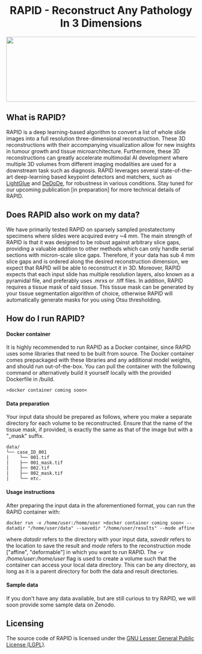 <h1 align="center">RAPID - Reconstruct Any Pathology In 3 Dimensions</h2>
<p align="center">
</p>

<p align="center">
  <img width="900" height="173" src="./img/flowchart.png">
</p>
    
## What is RAPID?
RAPID is a deep learning-based algorithm to convert a list of whole slide images into a full resolution three-dimensional reconstruction. These 3D reconstructions with their accompanying visualization allow for new insights in tumour growth and tissue microarchitecture. Furthermore, these 3D reconstructions can greatly accelerate multimodal AI development where multiple 3D volumes from different imaging modalities are used for a downstream task such as diagnosis. RAPID leverages several state-of-the-art deep-learning based keypoint detectors and matchers, such as [LightGlue](https://github.com/cvg/LightGlue) and [DeDoDe](https://github.com/Parskatt/DeDoDe), for robustness in various conditions. Stay tuned for our upcoming publication [in preparation] for more technical details of RAPID.

## Does RAPID also work on my data?
We have primarily tested RAPID on sparsely sampled prostatectomy specimens where slides were acquired every ~4 mm. The main strength of RAPID is that it was designed to be robust against arbitrary slice gaps, providing a valuable addition to other methods which can only handle serial sections with micron-scale slice gaps. Therefore, if your data has sub 4 mm slice gaps and is ordered along the desired reconstruction dimension, we expect that RAPID will be able to reconstruct it in 3D. Moreover, RAPID expects that each input slide has multiple resolution layers, also known as a pyramidal file, and preferably uses .mrxs or .tiff files. In addition, RAPID requires a tissue mask of said tissue. This tissue mask can be generated by your tissue segmentation algorithm of choice, otherwise RAPID will automatically generate masks for you using Otsu thresholding.

## How do I run RAPID?
#### Docker container 
It is highly recommended to run RAPID as a Docker container, since RAPID uses some libraries that need to be built from source. The Docker container comes prepackaged with these libraries and any additional model weights, and should run out-of-the-box. You can pull the container with the following command or alternatively build it yourself locally with the provided Dockerfile in /build.

	>docker container coming soon<

#### Data preparation
Your input data should be prepared as follows, where you make a separate directory for each volume to be reconstructed. Ensure that the name of the tissue mask, if provided, is exactly the same as that of the image but with a "_mask" suffix. 
	
	data/ 
	└── case_ID_001
	|    └── 001.tif
	|    ├── 001_mask.tif
	|    ├── 002.tif
	|    ├── 002_mask.tif
	|    └── etc.


#### Usage instructions
            
After preparing the input data in the aforementioned format, you can run the RAPID container with:

    docker run -v /home/user:/home/user >docker container coming soon< --datadir "/home/user/data" --savedir "/home/user/results" --mode affine
where *datadir* refers to the directory with your input data, *savedir* refers to the location to save the result and *mode* refers to the reconstruction mode ["affine", "deformable"] in which you want to run RAPID. The  *-v /home/user:/home/user* flag is used to create a volume such that the container can access your local data directory. This can be any directory, as long as it is a parent directory for both the data and result directories. 

#### Sample data 
If you don't have any data available, but are still curious to try RAPID, we will soon provide some sample data on Zenodo.

## Licensing
The source code of RAPID is licensed under the [GNU Lesser General Public License (LGPL)](https://www.gnu.org/licenses/lgpl-3.0.nl.html). 